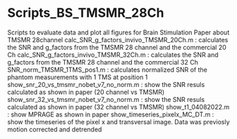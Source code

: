 # Scripts_BS_TMSMR_28Ch
Scripts to evaluate data and plot all figures for Brain Stimulation Paper about TMSMR 28channel 
calc_SNR_g_factors_invivo_TMSMR_20Ch.m : calculates the SNR and g_factors from the TMSMR 28 channel and the commercial 20 Ch
calc_SNR_g_factors_invivo_TMSMR_32Ch.m :  calculates the SNR and g_factors from the TMSMR 28 channel and the commercial 32 Ch
SNR_norm_TMSMR_1TMS_pos1.m : calculates normalized SNR of the phantom measurements with 1 TMS at position 1
show_snr_20_vs_tmsmr_nobet_v7_no_norm.m : show the SNR resuls calculated as shown in paper (20 channel vs TMSMR)
show_snr_32_vs_tmsmr_nobet_v7_no_norm.m : show the SNR resuls calculated as shown in paper (32 channel vs TMSMR)
show_t1_04082022.m : show MPRAGE as shown in paper
show_timeseries_pixelx_MC_DT.m : show the timeseries of the pixel x and transversal image. Data was previosly motion corrected and detrended 
